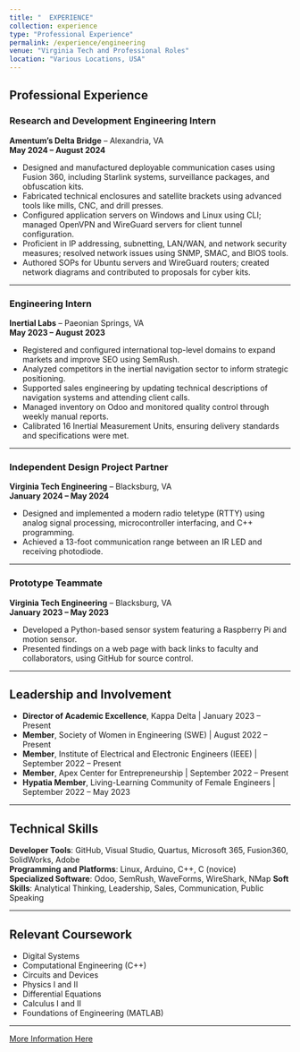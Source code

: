 ```yaml
---
title: "  EXPERIENCE"
collection: experience
type: "Professional Experience"
permalink: /experience/engineering
venue: "Virginia Tech and Professional Roles"
location: "Various Locations, USA"
---
```


## Professional Experience

### Research and Development Engineering Intern  
**Amentum’s Delta Bridge** – Alexandria, VA  
**May 2024 – August 2024**  
- Designed and manufactured deployable communication cases using Fusion 360, including Starlink systems, surveillance packages, and obfuscation kits.  
- Fabricated technical enclosures and satellite brackets using advanced tools like mills, CNC, and drill presses.  
- Configured application servers on Windows and Linux using CLI; managed OpenVPN and WireGuard servers for client tunnel configuration.  
- Proficient in IP addressing, subnetting, LAN/WAN, and network security measures; resolved network issues using SNMP, SMAC, and BIOS tools.  
- Authored SOPs for Ubuntu servers and WireGuard routers; created network diagrams and contributed to proposals for cyber kits.  

---

### Engineering Intern  
**Inertial Labs** – Paeonian Springs, VA  
**May 2023 – August 2023**  
- Registered and configured international top-level domains to expand markets and improve SEO using SemRush.  
- Analyzed competitors in the inertial navigation sector to inform strategic positioning.  
- Supported sales engineering by updating technical descriptions of navigation systems and attending client calls.  
- Managed inventory on Odoo and monitored quality control through weekly manual reports.  
- Calibrated 16 Inertial Measurement Units, ensuring delivery standards and specifications were met.  

---

### Independent Design Project Partner  
**Virginia Tech Engineering** – Blacksburg, VA  
**January 2024 – May 2024**  
- Designed and implemented a modern radio teletype (RTTY) using analog signal processing, microcontroller interfacing, and C++ programming.  
- Achieved a 13-foot communication range between an IR LED and receiving photodiode.  

---

### Prototype Teammate  
**Virginia Tech Engineering** – Blacksburg, VA  
**January 2023 – May 2023**  
- Developed a Python-based sensor system featuring a Raspberry Pi and motion sensor.  
- Presented findings on a web page with back links to faculty and collaborators, using GitHub for source control.  

---

## Leadership and Involvement

- **Director of Academic Excellence**, Kappa Delta | January 2023 – Present  
- **Member**, Society of Women in Engineering (SWE) | August 2022 – Present  
- **Member**, Institute of Electrical and Electronic Engineers (IEEE) | September 2022 – Present  
- **Member**, Apex Center for Entrepreneurship | September 2022 – Present  
- **Hypatia Member**, Living-Learning Community of Female Engineers | September 2022 – May 2023  

---

## Technical Skills

**Developer Tools**: GitHub, Visual Studio, Quartus, Microsoft 365, Fusion360, SolidWorks, Adobe  
**Programming and Platforms**: Linux, Arduino, C++, C (novice)  
**Specialized Software**: Odoo, SemRush, WaveForms, WireShark, NMap
**Soft Skills**: Analytical Thinking, Leadership, Sales, Communication, Public Speaking  

---

## Relevant Coursework

- Digital Systems  
- Computational Engineering (C++)  
- Circuits and Devices  
- Physics I and II  
- Differential Equations  
- Calculus I and II  
- Foundations of Engineering (MATLAB)  

---

[More Information Here]([https://ece.vt.edu/])

